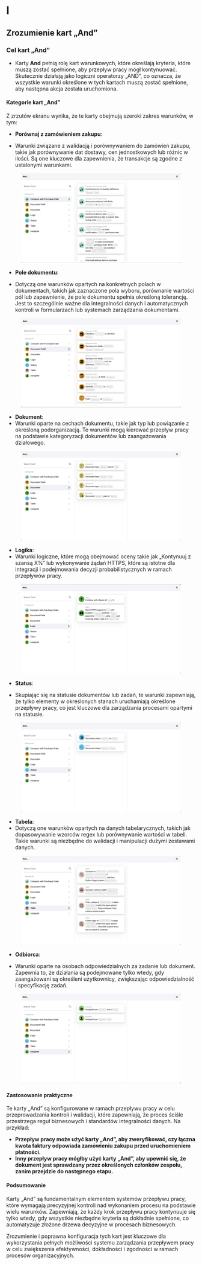 # I

## Zrozumienie kart „And”

### **Cel kart „And”**

* Karty **And** pełnią rolę kart warunkowych, które określają kryteria, które muszą zostać spełnione, aby przepływ pracy mógł kontynuować. Skutecznie działają jako logiczni operatorzy „AND”, co oznacza, że wszystkie warunki określone w tych kartach muszą zostać spełnione, aby następna akcja została uruchomiona.

#### Kategorie kart „And”

Z zrzutów ekranu wynika, że te karty obejmują szeroki zakres warunków, w tym:

*   **Porównaj z zamówieniem zakupu**:

* Warunki związane z walidacją i porównywaniem do zamówień zakupu, takie jak porównywanie dat dostawy, cen jednostkowych lub różnic w ilości. Są one kluczowe dla zapewnienia, że transakcje są zgodne z ustalonymi warunkami.



<figure><img src="../../../.gitbook/assets/And1.png" alt=""><figcaption></figcaption></figure>

*   **Pole dokumentu**:

* Dotyczą one warunków opartych na konkretnych polach w dokumentach, takich jak zaznaczone pola wyboru, porównanie wartości pól lub zapewnienie, że pole dokumentu spełnia określoną tolerancję. Jest to szczególnie ważne dla integralności danych i automatycznych kontroli w formularzach lub systemach zarządzania dokumentami.



<figure><img src="../../../.gitbook/assets/And2.png" alt=""><figcaption></figcaption></figure>

* **Dokument**:
* Warunki oparte na cechach dokumentu, takie jak typ lub powiązanie z określoną podorganizacją. Te warunki mogą kierować przepływ pracy na podstawie kategoryzacji dokumentów lub zaangażowania działowego.

<figure><img src="../../../.gitbook/assets/And3.png" alt=""><figcaption></figcaption></figure>

* **Logika**:
* Warunki logiczne, które mogą obejmować oceny takie jak „Kontynuuj z szansą X%” lub wykonywanie żądań HTTPS, które są istotne dla integracji i podejmowania decyzji probabilistycznych w ramach przepływów pracy.

<figure><img src="../../../.gitbook/assets/And4.png" alt=""><figcaption></figcaption></figure>

*   **Status**:

* Skupiając się na statusie dokumentów lub zadań, te warunki zapewniają, że tylko elementy w określonych stanach uruchamiają określone przepływy pracy, co jest kluczowe dla zarządzania procesami opartymi na statusie.



<figure><img src="../../../.gitbook/assets/And5.png" alt=""><figcaption></figcaption></figure>

* **Tabela**:
* Dotyczą one warunków opartych na danych tabelarycznych, takich jak dopasowywanie wzorców regex lub porównywanie wartości w tabeli. Takie warunki są niezbędne do walidacji i manipulacji dużymi zestawami danych.

<figure><img src="../../../.gitbook/assets/And6.png" alt=""><figcaption></figcaption></figure>

*   **Odbiorca**:

* Warunki oparte na osobach odpowiedzialnych za zadanie lub dokument. Zapewnia to, że działania są podejmowane tylko wtedy, gdy zaangażowani są określeni użytkownicy, zwiększając odpowiedzialność i specyfikację zadań.



<figure><img src="../../../.gitbook/assets/And7.png" alt=""><figcaption></figcaption></figure>

#### Zastosowanie praktyczne

Te karty „And” są konfigurowane w ramach przepływu pracy w celu przeprowadzania kontroli i walidacji, które zapewniają, że proces ściśle przestrzega reguł biznesowych i standardów integralności danych. Na przykład:

* **Przepływ pracy może użyć karty „And”, aby zweryfikować, czy łączna kwota faktury odpowiada zamówieniu zakupu przed uruchomieniem płatności.**
* **Inny przepływ pracy mógłby użyć karty „And”, aby upewnić się, że dokument jest sprawdzany przez określonych członków zespołu, zanim przejdzie do następnego etapu.**

#### Podsumowanie

Karty „And” są fundamentalnym elementem systemów przepływu pracy, które wymagają precyzyjnej kontroli nad wykonaniem procesu na podstawie wielu warunków. Zapewniają, że każdy krok przepływu pracy kontynuuje się tylko wtedy, gdy wszystkie niezbędne kryteria są dokładnie spełnione, co automatyzuje złożone drzewa decyzyjne w procesach biznesowych.

Zrozumienie i poprawna konfiguracja tych kart jest kluczowe dla wykorzystania pełnych możliwości systemu zarządzania przepływem pracy w celu zwiększenia efektywności, dokładności i zgodności w ramach procesów organizacyjnych.
